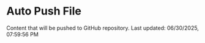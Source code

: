 # Auto Push File

Content that will be pushed to GitHub repository.
Last updated: 06/30/2025, 07:59:56 PM